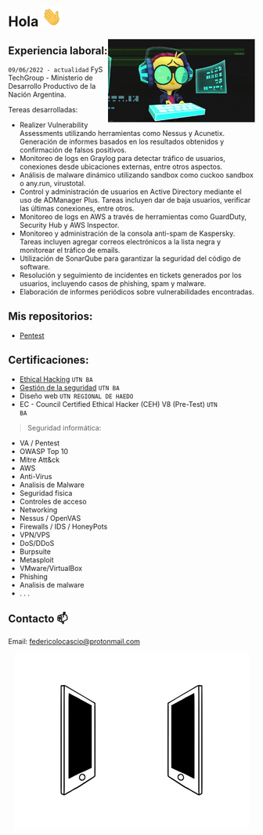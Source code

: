 # Hola <img src="https://github.com/legacysec/legacysec/blob/main/giphy.gif" width="40" height="40">

<img align='right' src="https://github.com/legacysec/legacysec/blob/main/giphy2.gif?raw=true" width="300" />

## Experiencia laboral:

<code>09/06/2022 - actualidad</code> FyS TechGroup - Ministerio de Desarrollo Productivo de la Nación Argentina.

Tereas desarrolladas:

- Realizer Vulnerability Assessments utilizando herramientas como Nessus y Acunetix.
Generación de informes basados en los resultados obtenidos y confirmación de falsos positivos.
- Monitoreo de logs en Graylog para detectar tráfico de usuarios, conexiones desde ubicaciones externas, 
entre otros aspectos.
- Análisis de malware dinámico utilizando sandbox como cuckoo sandbox o any.run, virustotal.
- Control y administración de usuarios en Active Directory mediante el uso de ADManager Plus.
Tareas incluyen dar de baja usuarios, verificar las últimas conexiones, entre otros.
- Monitoreo de logs en AWS a través de herramientas como GuardDuty, Security Hub y AWS Inspector.
- Monitoreo y administración de la consola anti-spam de Kaspersky.
Tareas incluyen agregar correos electrónicos a la lista negra y monitorear el tráfico de emails.
- Utilización de SonarQube para garantizar la seguridad del código de software.
- Resolución y seguimiento de incidentes en tickets generados por los usuarios,
incluyendo casos de phishing, spam y malware.
- Elaboración de informes periódicos sobre vulnerabilidades encontradas.

## Mis repositorios:
- [Pentest](https://github.com/legacysec/eh_pentest)

## Certificaciones:
- [Ethical Hacking](https://sceu.frba.utn.edu.ar/wp-content/uploads/2020/07/ethical.pdf) 
<code>UTN BA</code>
- [Gestión de la seguridad](https://sceu.frba.utn.edu.ar/wp-content/uploads/2020/07/seginfo.pdf) 
<code>UTN BA</code>
- Diseño web
<code>UTN REGIONAL DE HAEDO</code>
- EC - Council Certified
Ethical Hacker (CEH) V8
(Pre-Test)
<code>UTN BA</code>

>Seguridad informática:
- VA / Pentest
- OWASP Top 10
- Mitre Att&ck
- AWS
- Anti-Virus
- Analisis de Malware
- Seguridad fisica
- Controles de acceso
- Networking
- Nessus / OpenVAS
- Firewalls / IDS / HoneyPots
- VPN/VPS
- DoS/DDoS
- Burpsuite
- Metasploit
- VMware/VirtualBox
- Phishing
- Analisis de malware
- . . .

## Contacto 📫
Email: federicolocascio@protonmail.com

<p align="center">
        <img src="https://github.com/legacysec/legacysec/blob/main/connected.gif?raw=true" alt="Github Stats" />
</p>
